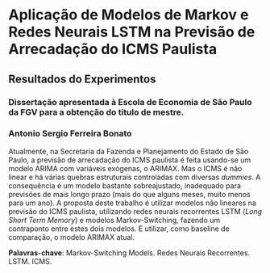 # Aplicação de Modelos de Markov e Redes Neurais LSTM na Previsão de Arrecadação do ICMS Paulista
## Resultados do Experimentos
### Dissertação apresentada à Escola de Economia de São Paulo da FGV para a obtenção do título de mestre.

### Antonio Sergio Ferreira Bonato

Atualmente, na Secretaria da Fazenda e Planejamento do Estado de São Paulo, a previsão de arrecadação do ICMS paulista é feita usando-se um modelo ARIMA com variáveis exógenas, o ARIMAX. Mas o ICMS é não linear e há várias quebras estruturais controladas com diversas *dummies*. A consequência é um modelo bastante sobreajustado, inadequado para previsões de mais longo prazo (mais do que alguns meses, muito menos para um ano). 
A proposta deste trabalho é utilizar modelos não lineares na previsão do ICMS paulista, utilizando redes neurais recorrentes LSTM (*Long Short Term Memory*) e modelos Markov-Switching, fazendo um contraponto entre estes dois modelos. E utilizar, como baseline de comparação, o modelo ARIMAX atual. 

**Palavras-chave**: Markov-Switching Models. Redes Neurais Recorrentes. LSTM. ICMS.
